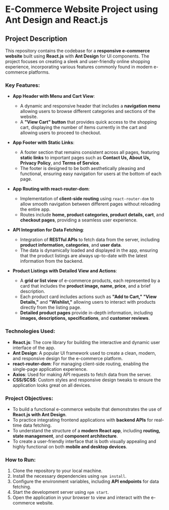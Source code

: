 # **E-Commerce Website Project using Ant Design and React.js**

## **Project Description**

This repository contains the codebase for a **responsive e-commerce website** built using **React.js** with **Ant Design** for UI components. The project focuses on creating a sleek and user-friendly online shopping experience, incorporating various features commonly found in modern e-commerce platforms.

### **Key Features**:

- **App Header with Menu and Cart View**:
  - A dynamic and responsive header that includes a **navigation menu** allowing users to browse different categories and sections of the website.
  - A **"View Cart" button** that provides quick access to the shopping cart, displaying the number of items currently in the cart and allowing users to proceed to checkout.

- **App Footer with Static Links**:
  - A footer section that remains consistent across all pages, featuring **static links** to important pages such as **Contact Us, About Us, Privacy Policy**, and **Terms of Service**.
  - The footer is designed to be both aesthetically pleasing and functional, ensuring easy navigation for users at the bottom of each page.

- **App Routing with react-router-dom**:
  - Implementation of **client-side routing** using `react-router-dom` to allow smooth navigation between different pages without reloading the entire app.
  - Routes include **home, product categories, product details, cart**, and **checkout pages**, providing a seamless user experience.

- **API Integration for Data Fetching**:
  - Integration of **RESTful APIs** to fetch data from the server, including **product information, categories**, and **user data**.
  - The data is dynamically loaded and displayed in the app, ensuring that the product listings are always up-to-date with the latest information from the backend.

- **Product Listings with Detailed View and Actions**:
  - A **grid or list view** of e-commerce products, each represented by a card that includes the **product image, name, price**, and a brief description.
  - Each product card includes actions such as **"Add to Cart," "View Details,"** and **"Wishlist,"** allowing users to interact with products directly from the listing page.
  - **Detailed product pages** provide in-depth information, including **images, descriptions, specifications**, and **customer reviews**.

### **Technologies Used**:

- **React.js**: The core library for building the interactive and dynamic user interface of the app.
- **Ant Design**: A popular UI framework used to create a clean, modern, and responsive design for the e-commerce platform.
- **react-router-dom**: For managing client-side routing, enabling the single-page application experience.
- **Axios**: Used for making API requests to fetch data from the server.
- **CSS/SCSS**: Custom styles and responsive design tweaks to ensure the application looks great on all devices.

### **Project Objectives**:

- To build a functional e-commerce website that demonstrates the use of **React.js with Ant Design**.
- To practice integrating frontend applications with **backend APIs** for real-time data fetching.
- To understand the structure of a **modern React app**, including **routing, state management**, and **component architecture**.
- To create a user-friendly interface that is both visually appealing and highly functional on both **mobile and desktop devices**.

### **How to Run**:

1. Clone the repository to your local machine.
2. Install the necessary dependencies using `npm install`.
3. Configure the environment variables, including **API endpoints** for data fetching.
4. Start the development server using `npm start`.
5. Open the application in your browser to view and interact with the e-commerce website.
